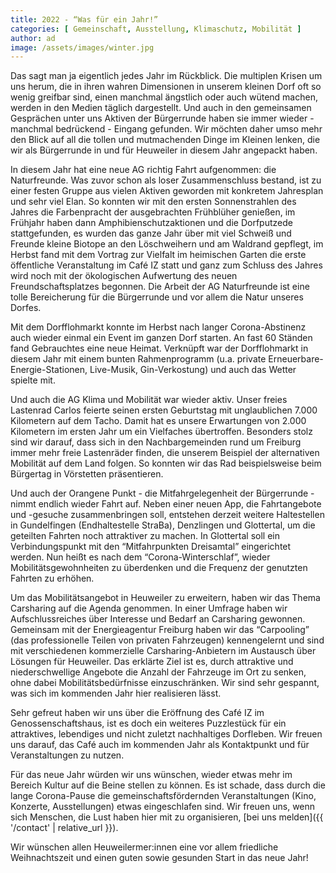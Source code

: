 ```yaml
---
title: 2022 - “Was für ein Jahr!”
categories: [ Gemeinschaft, Ausstellung, Klimaschutz, Mobilität ]
author: ad
image: /assets/images/winter.jpg
---
```

Das sagt man ja eigentlich jedes Jahr im Rückblick. Die multiplen Krisen um uns herum, die in ihren wahren Dimensionen in unserem kleinen Dorf oft so wenig greifbar sind, einen manchmal ängstlich oder auch wütend machen, werden in den Medien täglich dargestellt. Und auch in den gemeinsamen Gesprächen unter uns Aktiven der Bürgerrunde haben sie immer wieder - manchmal bedrückend - Eingang gefunden. Wir möchten daher umso mehr den Blick auf all die tollen und mutmachenden Dinge im Kleinen lenken, die wir als Bürgerrunde in und für Heuweiler in diesem Jahr angepackt haben.

In diesem Jahr hat eine neue AG richtig Fahrt aufgenommen: die Naturfreunde. Was zuvor schon als loser Zusammenschluss bestand, ist zu einer festen Gruppe aus vielen Aktiven geworden mit konkretem Jahresplan und sehr viel Elan. So konnten wir mit den ersten Sonnenstrahlen des Jahres die Farbenpracht der ausgebrachten Frühblüher genießen, im Frühjahr haben dann Amphibienschutzaktionen und die Dorfputzede stattgefunden, es wurden das ganze Jahr über mit viel Schweiß und Freunde kleine Biotope an den Löschweihern und am Waldrand gepflegt, im Herbst fand mit dem Vortrag zur Vielfalt im heimischen Garten die erste öffentliche Veranstaltung im Café IZ statt und ganz zum Schluss des Jahres wird noch mit der ökologischen Aufwertung des neuen Freundschaftsplatzes begonnen. Die Arbeit der AG Naturfreunde ist eine tolle Bereicherung für die Bürgerrunde und vor allem die Natur unseres Dorfes.

Mit dem Dorfflohmarkt konnte im Herbst nach langer Corona-Abstinenz auch wieder einmal ein Event im ganzen Dorf starten. An fast 60 Ständen fand Gebrauchtes eine neue Heimat. Verknüpft war der Dorfflohmarkt in diesem Jahr mit einem bunten Rahmenprogramm (u.a. private Erneuerbare-Energie-Stationen, Live-Musik, Gin-Verkostung) und auch das Wetter spielte mit.

Und auch die AG Klima und Mobilität war wieder aktiv. Unser freies Lastenrad Carlos feierte seinen ersten Geburtstag mit unglaublichen 7.000 Kilometern auf dem Tacho. Damit hat es unsere Erwartungen von 2.000 Kilometern im ersten Jahr um ein Vielfaches übertroffen. Besonders stolz sind wir darauf, dass sich in den Nachbargemeinden rund um Freiburg immer mehr freie Lastenräder finden, die unserem Beispiel der alternativen Mobilität auf dem Land folgen. So konnten wir das Rad beispielsweise beim Bürgertag in Vörstetten präsentieren. 

Und auch der Orangene Punkt - die Mitfahrgelegenheit der Bürgerrunde - nimmt endlich wieder Fahrt auf. Neben einer neuen App, die Fahrtangebote  und -gesuche zusammenbringen soll, entstehen derzeit weitere Haltestellen in Gundelfingen (Endhaltestelle StraBa), Denzlingen und Glottertal, um die geteilten Fahrten noch attraktiver zu machen. In Glottertal soll ein Verbindungspunkt mit den “Mitfahrpunkten Dreisamtal” eingerichtet werden. Nun heißt es nach dem “Corona-Winterschlaf”, wieder Mobilitätsgewohnheiten zu überdenken und die Frequenz der genutzten Fahrten zu erhöhen.

Um das Mobilitätsangebot in Heuweiler zu erweitern, haben wir das Thema Carsharing auf die Agenda genommen. In einer Umfrage haben wir Aufschlussreiches über Interesse und Bedarf an Carsharing gewonnen. Gemeinsam mit der Energieagentur Freiburg haben wir das “Carpooling” (das professionelle Teilen von privaten Fahrzeugen) kennengelernt und sind mit verschiedenen kommerzielle Carsharing-Anbietern im Austausch über Lösungen für Heuweiler. Das erklärte Ziel ist es, durch attraktive und niederschwellige Angebote die Anzahl der Fahrzeuge im Ort zu senken, ohne dabei Mobilitätsbedürfnisse einzuschränken. Wir sind sehr gespannt, was sich im kommenden Jahr hier realisieren lässt.

Sehr gefreut haben wir uns über die Eröffnung des Café IZ im Genossenschaftshaus, ist es doch ein weiteres Puzzlestück für ein attraktives, lebendiges und nicht zuletzt nachhaltiges Dorfleben. Wir freuen uns darauf, das Café auch im kommenden Jahr als Kontaktpunkt und für Veranstaltungen zu nutzen.

Für das neue Jahr würden wir uns wünschen, wieder etwas mehr im Bereich Kultur auf die Beine stellen zu können. Es ist schade, dass durch die lange Corona-Pause die gemeinschaftsfördernden Veranstaltungen (Kino, Konzerte, Ausstellungen) etwas eingeschlafen sind. Wir freuen uns, wenn sich Menschen, die Lust haben hier mit zu organisieren, [bei uns melden]({{ '/contact' | relative_url }}). 

Wir wünschen allen Heuweilermer:innen eine vor allem friedliche Weihnachtszeit und einen guten sowie gesunden Start in das neue Jahr! 
